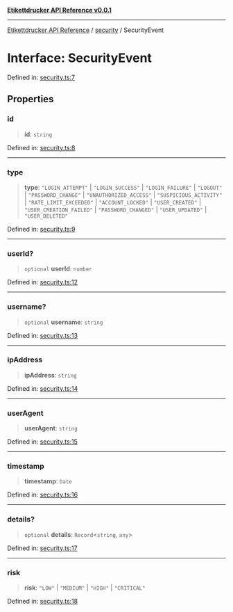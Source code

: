 [**Etikettdrucker API Reference v0.0.1**](../../README.md)

***

[Etikettdrucker API Reference](../../modules.md) / [security](../README.md) / SecurityEvent

# Interface: SecurityEvent

Defined in: [security.ts:7](https://github.com/JayeshKakkad-Rotoclear/Etikettdruck/blob/main/src/lib/security.ts#L7)

## Properties

### id

> **id**: `string`

Defined in: [security.ts:8](https://github.com/JayeshKakkad-Rotoclear/Etikettdruck/blob/main/src/lib/security.ts#L8)

***

### type

> **type**: `"LOGIN_ATTEMPT"` \| `"LOGIN_SUCCESS"` \| `"LOGIN_FAILURE"` \| `"LOGOUT"` \| `"PASSWORD_CHANGE"` \| `"UNAUTHORIZED_ACCESS"` \| `"SUSPICIOUS_ACTIVITY"` \| `"RATE_LIMIT_EXCEEDED"` \| `"ACCOUNT_LOCKED"` \| `"USER_CREATED"` \| `"USER_CREATION_FAILED"` \| `"PASSWORD_CHANGED"` \| `"USER_UPDATED"` \| `"USER_DELETED"`

Defined in: [security.ts:9](https://github.com/JayeshKakkad-Rotoclear/Etikettdruck/blob/main/src/lib/security.ts#L9)

***

### userId?

> `optional` **userId**: `number`

Defined in: [security.ts:12](https://github.com/JayeshKakkad-Rotoclear/Etikettdruck/blob/main/src/lib/security.ts#L12)

***

### username?

> `optional` **username**: `string`

Defined in: [security.ts:13](https://github.com/JayeshKakkad-Rotoclear/Etikettdruck/blob/main/src/lib/security.ts#L13)

***

### ipAddress

> **ipAddress**: `string`

Defined in: [security.ts:14](https://github.com/JayeshKakkad-Rotoclear/Etikettdruck/blob/main/src/lib/security.ts#L14)

***

### userAgent

> **userAgent**: `string`

Defined in: [security.ts:15](https://github.com/JayeshKakkad-Rotoclear/Etikettdruck/blob/main/src/lib/security.ts#L15)

***

### timestamp

> **timestamp**: `Date`

Defined in: [security.ts:16](https://github.com/JayeshKakkad-Rotoclear/Etikettdruck/blob/main/src/lib/security.ts#L16)

***

### details?

> `optional` **details**: `Record`\<`string`, `any`\>

Defined in: [security.ts:17](https://github.com/JayeshKakkad-Rotoclear/Etikettdruck/blob/main/src/lib/security.ts#L17)

***

### risk

> **risk**: `"LOW"` \| `"MEDIUM"` \| `"HIGH"` \| `"CRITICAL"`

Defined in: [security.ts:18](https://github.com/JayeshKakkad-Rotoclear/Etikettdruck/blob/main/src/lib/security.ts#L18)
